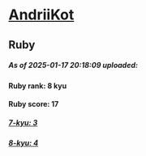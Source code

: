 # [AndriiKot](https://www.codewars.com/users/AndriiKot) 
## Ruby

##### As of 2025-01-17 20:18:09 uploaded:

#### Ruby rank: 8 kyu

#### Ruby score: 17

##### [7-kyu: 3](https://github.com/AndriiKot/Ruby__CodeWars/tree/main/kyu-7)

##### [8-kyu: 4](https://github.com/AndriiKot/Ruby__CodeWars/tree/main/kyu-8)

